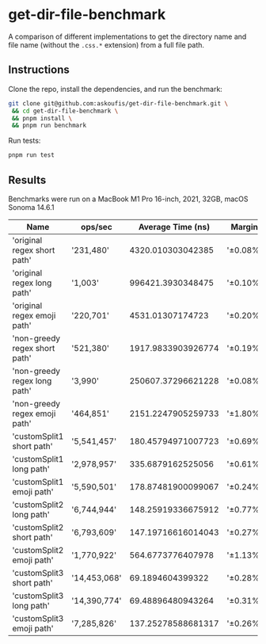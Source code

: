 # get-dir-file-benchmark

A comparison of different implementations to get the directory name and file name (without the `.css.*` extension) from a full file path.

## Instructions

Clone the repo, install the dependencies, and run the benchmark:

```sh
git clone git@github.com:askoufis/get-dir-file-benchmark.git \
 && cd get-dir-file-benchmark \
 && pnpm install \
 && pnpm run benchmark
```

Run tests:

```sh
pnpm run test
```

## Results

Benchmarks were run on a MacBook M1 Pro 16-inch, 2021, 32GB, macOS Sonoma 14.6.1

| Name                          | ops/sec      | Average Time (ns)  | Margin   | Samples |
| ----------------------------- | ------------ | ------------------ | -------- | ------- |
| 'original regex short path'   | '231,480'    | 4320.010303042385  | '±0.08%' | 46297   |
| 'original regex long path'    | '1,003'      | 996421.3930348475  | '±0.10%' | 201     |
| 'original regex emoji path'   | '220,701'    | 4531.01307174723   | '±0.20%' | 44141   |
| 'non-greedy regex short path' | '521,380'    | 1917.9833903926774 | '±0.19%' | 104277  |
| 'non-greedy regex long path'  | '3,990'      | 250607.37296621228 | '±0.08%' | 799     |
| 'non-greedy regex emoji path' | '464,851'    | 2151.2247905259733 | '±1.80%' | 92971   |
| 'customSplit1 short path'     | '5,541,457'  | 180.45794971007723 | '±0.69%' | 1108292 |
| 'customSplit1 long path'      | '2,978,957'  | 335.6879162525056  | '±0.61%' | 595792  |
| 'customSplit1 emoji path'     | '5,590,501'  | 178.87481900099067 | '±0.24%' | 1118101 |
| 'customSplit2 long path'      | '6,744,944'  | 148.25919336675912 | '±0.77%' | 1348989 |
| 'customSplit2 short path'     | '6,793,609'  | 147.19716616014043 | '±0.27%' | 1358722 |
| 'customSplit2 emoji path'     | '1,770,922'  | 564.6773776407978  | '±1.13%' | 354185  |
| 'customSplit3 short path'     | '14,453,068' | 69.1894604399322   | '±0.28%' | 2890614 |
| 'customSplit3 long path'      | '14,390,774' | 69.48896480943264  | '±0.31%' | 2878156 |
| 'customSplit3 emoji path'     | '7,285,826'  | 137.25278588681317 | '±0.26%' | 1457166 |
